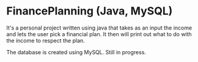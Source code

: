 # FinancePlanning (Java, MySQL)

It's  a personal project written using java that takes as an input the income and lets the user pick a financial plan.
It then will print out what to do with the income to respect the plan.

The database is created using MySQL.
Still in progress.